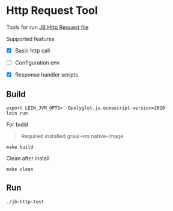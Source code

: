 # Http Request Tool

Tools for run [JB Http Request file](https://www.jetbrains.com/help/idea/http-client-in-product-code-editor.html)

Supported features

- [x] Basic http call 
- [ ] Configuration env 
- [x] Response handler scripts


## Build

```shell script
export LEIN_JVM_OPTS='-Dpolyglot.js.ecmascript-version=2020'
lein run
```


For build
> Required installed graal-vm native-image   
```shell script
make build
```

Clean after install 
```shell script
make clean
```

## Run

```shell script
./jb-http-test
```


